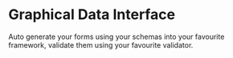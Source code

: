 # Graphical Data Interface
Auto generate your forms using your schemas into your favourite framework, validate them using your favourite validator.
